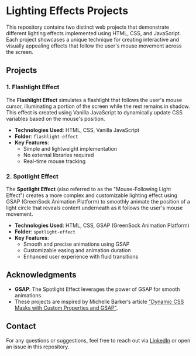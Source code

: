 # Lighting Effects Projects

This repository contains two distinct web projects that demonstrate different lighting effects implemented using HTML, CSS, and JavaScript. Each project showcases a unique technique for creating interactive and visually appealing effects that follow the user's mouse movement across the screen.

## Projects

### 1. Flashlight Effect

The **Flashlight Effect** simulates a flashlight that follows the user's mouse cursor, illuminating a portion of the screen while the rest remains in shadow. This effect is created using Vanilla JavaScript to dynamically update CSS variables based on the mouse's position.

- **Technologies Used**: HTML, CSS, Vanilla JavaScript
- **Folder**: `flashlight-effect`
- **Key Features**:
  - Simple and lightweight implementation
  - No external libraries required
  - Real-time mouse tracking

### 2. Spotlight Effect

The **Spotlight Effect** (also referred to as the "Mouse-Following Light Effect") creates a more complex and customizable lighting effect using GSAP (GreenSock Animation Platform) to smoothly animate the position of a light circle that reveals content underneath as it follows the user's mouse movement.

- **Technologies Used**: HTML, CSS, GSAP (GreenSock Animation Platform)
- **Folder**: `spotlight-effect`
- **Key Features**:
  - Smooth and precise animations using GSAP
  - Customizable easing and animation duration
  - Enhanced user experience with fluid transitions

## Acknowledgments

- **GSAP**: The Spotlight Effect leverages the power of GSAP for smooth animations.
- These projects are inspired by Michelle Barker’s article ["Dynamic CSS Masks with Custom Properties and GSAP"](https://tympanus.net/codrops/2021/05/04/dynamic-css-masks-with-custom-properties-and-gsap/).

## Contact

For any questions or suggestions, feel free to reach out via [LinkedIn](https://www.linkedin.com/in/valentinamota/) or open an issue in this repository.


